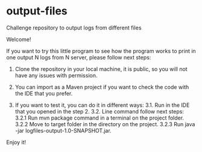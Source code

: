 # output-files
Challenge repository to output logs from different files

Welcome!

If you want to try this little program to see how the program works to print in one output N logs from N server, please follow next steps:

1. Clone the repository in your local machine, it is public, so you will not have any issues with permission.

2. You can import as a Maven project if you want to check the code with the IDE that you prefer.

3. If you want to test it, you can do it in different ways: 
  3.1. Run in the IDE that you opened in the step 2. 
  3.2. Line command follow next steps: 3.2.1 Run mvn package command in a terminal on the project folder.
    3.2.2 Move to target folder in the directory on the project. 
    3.2.3 Run java -jar logfiles-output-1.0-SNAPSHOT.jar.

Enjoy it!
